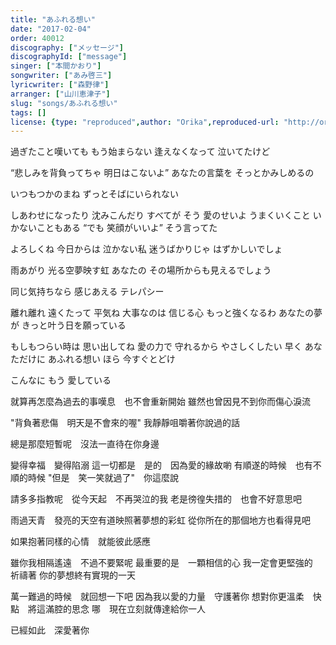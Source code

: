 ```yaml
---
title: "あふれる想い"
date: "2017-02-04"
order: 40012
discography: ["メッセージ"]
discographyId: ["message"]
singer: ["本間かおり"]
songwriter: ["あみ啓三"]
lyricwriter: ["森野律"]
arranger: ["山川恵津子"]
slug: "songs/あふれる想い"
tags: []
license: {type: "reproduced",author: "Orika",reproduced-url: "http://orikamushi.myweb.hinet.net",reproduced-website: "織歌蟲"}
---
```


過ぎたこと嘆いても もう始まらない 
逢えなくなって 泣いてたけど 

“悲しみを背負ってちゃ 明日はこないよ” 
あなたの言葉を そっとかみしめるの 

いつもつかのまね ずっとそばにいられない 

しあわせになったり 沈みこんだり 
すべてが そう 愛のせいよ 
うまくいくこと いかないこともある 
“でも 笑顔がいいよ” そう言ってた 

よろしくね 今日からは 泣かない私 
迷うばかりじゃ はずかしいでしょ 

雨あがり 光る空夢映す虹 
あなたの その場所からも見えるでしょう 

同じ気持ちなら 感じあえる テレパシー 

離れ離れ 遠くたって 平気ね 
大事なのは 信じる心 
もっと強くなるわ あなたの夢が 
きっと叶う日を願っている 

もしもつらい時は 思い出してね 
愛の力で 守れるから 
やさしくしたい 早く あなただけに 
あふれる想い ほら 今すぐとどけ 

こんなに もう 愛している

就算再怎麼為過去的事嘆息　也不會重新開始
雖然也曾因見不到你而傷心淚流

"背負著悲傷　明天是不會來的喔"
我靜靜咀嚼著你說過的話

總是那麼短暫呢　沒法一直待在你身邊

變得幸福　變得陷溺
這一切都是　是的　因為愛的緣故喲
有順遂的時候　也有不順的時候
"但是　笑一笑就過了"　你這麼說

請多多指教呢　從今天起　不再哭泣的我
老是徬徨失措的　也會不好意思吧

雨過天青　發亮的天空有道映照著夢想的彩虹
從你所在的那個地方也看得見吧

如果抱著同樣的心情　就能彼此感應

雖你我相隔遙遠　不過不要緊呢
最重要的是　一顆相信的心
我一定會更堅強的　祈禱著
你的夢想終有實現的一天

萬一難過的時候　就回想一下吧
因為我以愛的力量　守護著你
想對你更溫柔　快點　將這滿腔的思念
哪　現在立刻就傳達給你一人

已經如此　深愛著你
